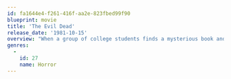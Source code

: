 ```yaml
---
id: fa1644e4-f261-416f-aa2e-823fbed99f90
blueprint: movie
title: 'The Evil Dead'
release_date: '1981-10-15'
overview: "When a group of college students finds a mysterious book and recording in the old wilderness cabin they've rented for the weekend, they unwittingly unleash a demonic force from the surrounding forest."
genres:
  -
    id: 27
    name: Horror
---
```

